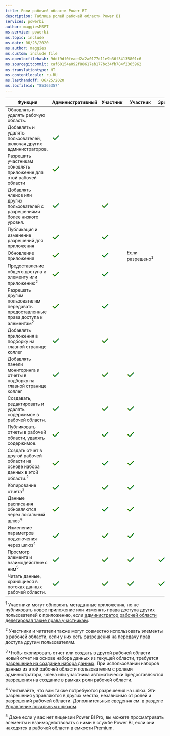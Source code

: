 ```yaml
---
title: Роли рабочей области Power BI
description: Таблица ролей рабочей области Power BI
services: powerbi
author: maggiesMSFT
ms.service: powerbi
ms.topic: include
ms.date: 06/23/2020
ms.author: maggies
ms.custom: include file
ms.openlocfilehash: 9ddf9df0feaed2a2a0177d11e9b36f34135801c6
ms.sourcegitcommit: caf60154a092f88617eb177bc34fb784f2365962
ms.translationtype: HT
ms.contentlocale: ru-RU
ms.lasthandoff: 06/25/2020
ms.locfileid: "85365357"
---
```

|Функция   | Административный  | Участник  | Участник  | Зритель |
|---|---|---|---|---|
| Обновлять и удалять рабочую область.  |  |   |   |   | 
| Добавлять и удалять пользователей, включая других администраторов.  |  ![Флажок "Да"](media/power-bi-workspace-roles-table/green-checkmark.png) |   |   |   |
| Разрешить участникам обновлять приложение для этой рабочей области  |  ![Флажок "Да"](media/power-bi-workspace-roles-table/green-checkmark.png) |   |   |   |
| Добавлять членов или других пользователей с разрешениями более низкого уровня.  |  ![Флажок "Да"](media/power-bi-workspace-roles-table/green-checkmark.png) | ![Флажок "Да"](media/power-bi-workspace-roles-table/green-checkmark.png)  |   |   |
| Публикация и изменение разрешений для приложения |  ![Флажок "Да"](media/power-bi-workspace-roles-table/green-checkmark.png) | ![Флажок "Да"](media/power-bi-workspace-roles-table/green-checkmark.png)  |   |   |
| Обновление приложения |  ![Флажок "Да"](media/power-bi-workspace-roles-table/green-checkmark.png) | ![Флажок "Да"](media/power-bi-workspace-roles-table/green-checkmark.png)  |  Если разрешено<sup>1</sup>  |   |
| Предоставление общего доступа к элементу или приложению<sup>2</sup> |  ![Флажок "Да"](media/power-bi-workspace-roles-table/green-checkmark.png) | ![Флажок "Да"](media/power-bi-workspace-roles-table/green-checkmark.png)  |   |   |
| Разрешать другим пользователям передавать предоставленные права доступа к элементам<sup>2</sup> |  ![Флажок "Да"](media/power-bi-workspace-roles-table/green-checkmark.png) | ![Флажок "Да"](media/power-bi-workspace-roles-table/green-checkmark.png)  |   |   |
| Добавлять приложения в подборку на главной странице коллег |  ![Флажок "Да"](media/power-bi-workspace-roles-table/green-checkmark.png) | ![Флажок "Да"](media/power-bi-workspace-roles-table/green-checkmark.png)  |   |   |
| Добавлять панели мониторинга и отчеты в подборку на главной странице коллег |  ![Флажок "Да"](media/power-bi-workspace-roles-table/green-checkmark.png) | ![Флажок "Да"](media/power-bi-workspace-roles-table/green-checkmark.png)  | ![Флажок "Да"](media/power-bi-workspace-roles-table/green-checkmark.png) |   |
| Создавать, редактировать и удалять содержимое в рабочей области.  |  ![Флажок "Да"](media/power-bi-workspace-roles-table/green-checkmark.png) | ![Флажок "Да"](media/power-bi-workspace-roles-table/green-checkmark.png)  | ![Флажок "Да"](media/power-bi-workspace-roles-table/green-checkmark.png)  |   |
| Публиковать отчеты в рабочей области, удалять содержимое.  |  ![Флажок "Да"](media/power-bi-workspace-roles-table/green-checkmark.png) | ![Флажок "Да"](media/power-bi-workspace-roles-table/green-checkmark.png)  | ![Флажок "Да"](media/power-bi-workspace-roles-table/green-checkmark.png)  |   |
| Создать отчет в другой рабочей области на основе набора данных в этой области.<sup>2</sup> |  ![Флажок "Да"](media/power-bi-workspace-roles-table/green-checkmark.png) | ![Флажок "Да"](media/power-bi-workspace-roles-table/green-checkmark.png)  | ![Флажок "Да"](media/power-bi-workspace-roles-table/green-checkmark.png)  |   |
| Копирование отчета<sup>3</sup> | ![Флажок "Да"](media/power-bi-workspace-roles-table/green-checkmark.png) | ![Флажок "Да"](media/power-bi-workspace-roles-table/green-checkmark.png) | ![Флажок "Да"](media/power-bi-workspace-roles-table/green-checkmark.png) |  |
| Данные расписания обновляются через локальный шлюз<sup>4</sup> | ![Флажок "Да"](media/power-bi-workspace-roles-table/green-checkmark.png) | ![Флажок "Да"](media/power-bi-workspace-roles-table/green-checkmark.png) | ![Флажок "Да"](media/power-bi-workspace-roles-table/green-checkmark.png) |  |
| Изменение параметров подключения через шлюз<sup>4</sup> | ![Флажок "Да"](media/power-bi-workspace-roles-table/green-checkmark.png) | ![Флажок "Да"](media/power-bi-workspace-roles-table/green-checkmark.png) | ![Флажок "Да"](media/power-bi-workspace-roles-table/green-checkmark.png) |  |
| Просмотр элемента и взаимодействие с ним<sup>5</sup> |  ![Флажок "Да"](media/power-bi-workspace-roles-table/green-checkmark.png) | ![Флажок "Да"](media/power-bi-workspace-roles-table/green-checkmark.png)  | ![Флажок "Да"](media/power-bi-workspace-roles-table/green-checkmark.png)  | ![Флажок "Да"](media/power-bi-workspace-roles-table/green-checkmark.png)  |
| Читать данные, хранящиеся в потоках данных рабочей области. | ![Флажок "Да"](media/power-bi-workspace-roles-table/green-checkmark.png) | ![Флажок "Да"](media/power-bi-workspace-roles-table/green-checkmark.png) | ![Флажок "Да"](media/power-bi-workspace-roles-table/green-checkmark.png) | ![Флажок "Да"](media/power-bi-workspace-roles-table/green-checkmark.png) |

<sup>1</sup> Участники могут обновлять метаданные приложения, но не публиковать новое приложение или изменять права доступа других пользователей к приложению, если [администратор рабочей области делегировал такие права участникам](../collaborate-share/service-create-the-new-workspaces.md#security-settings).

<sup>2</sup> Участники и читатели также могут совместно использовать элементы в рабочей области, если у них есть разрешения на передачу прав доступа другим пользователям.

<sup>3</sup> Чтобы скопировать отчет или создать в другой рабочей области новый отчет на основе набора данных из текущей области, требуется [разрешение на создание набора данных](../connect-data/service-datasets-build-permissions.md). При использовании наборов данных из этой рабочей области пользователям с ролями администратора, члена или участника автоматически предоставляются разрешения на создание в рамках роли рабочей области.

<sup>4</sup> Учитывайте, что вам также потребуются разрешения на шлюз. Эти разрешения управляются в других местах, независимо от ролей и разрешений рабочей области. Дополнительные сведения см. в разделе [Управление локальным шлюзом](https://docs.microsoft.com/data-integration/gateway/service-gateway-manage).

<sup>5</sup> Даже если у вас нет лицензии Power BI Pro, вы можете просматривать элементы и взаимодействовать с ними в службе Power BI, если они находятся в рабочей области в емкости Premium.
